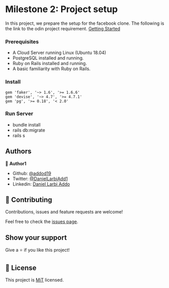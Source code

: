 # Milestone 2: Project setup

In this project, we prepare the setup for the facebook clone. The following is the link to the odin project requirement. [Getting Started](https://www.theodinproject.com/courses/ruby-on-rails/lessons/final-project)


### Prerequisites

- A Cloud Server running Linux (Ubuntu 18.04)
- PostgreSQL installed and running.
- Ruby on Rails installed and running.
- A basic familiarity with Ruby on Rails.


### Install

```
gem 'faker', '~> 1.6', '>= 1.6.6'
gem 'devise', '~> 4.7', '>= 4.7.1'
gem 'pg', '>= 0.18', '< 2.0'
```
### Run Server

- bundle install
- rails db:migrate
- rails s

## Authors

👤 **Author1**

- Github: [@addod19](https://github.com/addod19)
- Twitter: [@DanielLarbiAdd1](https://twitter.com/DanielLarbiAdd1)
- Linkedin: [Daniel Larbi Addo](https://linkedin.com/in/daniel-larbi-addo-9738b0128/)

## 🤝 Contributing

Contributions, issues and feature requests are welcome!

Feel free to check the [issues page](https://github.com/addod19/test-fb-clone/issues).

## Show your support

Give a ⭐️ if you like this project!


## 📝 License

This project is [MiT](LICENSE) licensed.


